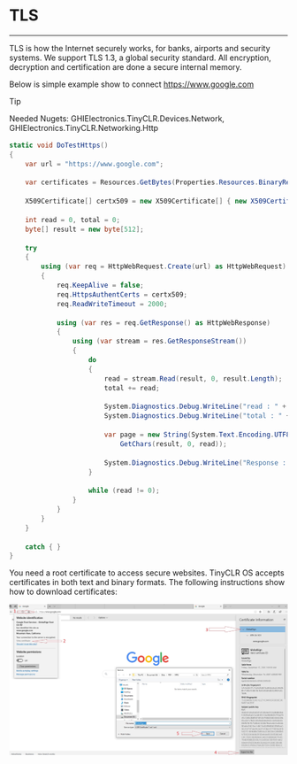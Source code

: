 # TLS
---

TLS is how the Internet securely works, for banks, airports and security systems. We support TLS 1.3, a global security standard. All encryption, decryption and certification are done a secure internal memory.

Below is simple example show to connect https://www.google.com 

>[!TIP]
>Needed Nugets: GHIElectronics.TinyCLR.Devices.Network, GHIElectronics.TinyCLR.Networking.Http

```csharp
static void DoTestHttps()
{
    var url = "https://www.google.com";

    var certificates = Resources.GetBytes(Properties.Resources.BinaryResources.GlobalSign);

    X509Certificate[] certx509 = new X509Certificate[] { new X509Certificate(certificates) };

    int read = 0, total = 0;
    byte[] result = new byte[512];

    try
    {
        using (var req = HttpWebRequest.Create(url) as HttpWebRequest)
        {
            req.KeepAlive = false;
            req.HttpsAuthentCerts = certx509;
            req.ReadWriteTimeout = 2000;

            using (var res = req.GetResponse() as HttpWebResponse)
            {
                using (var stream = res.GetResponseStream())
                {
                    do
                    {
                        read = stream.Read(result, 0, result.Length);
                        total += read;

                        System.Diagnostics.Debug.WriteLine("read : " + read);
                        System.Diagnostics.Debug.WriteLine("total : " + total);

                        var page = new String(System.Text.Encoding.UTF8.
                            GetChars(result, 0, read));

                        System.Diagnostics.Debug.WriteLine("Response : " + page);
                    }

                    while (read != 0);
                }
            }
        }
    }

    catch { }
}

```

You need a root certificate to access secure websites. TinyCLR OS accepts certificates in both text and binary formats. The following instructions show how to download certificates:

![How to dowload certificate](images/download_google_certificate.png)

